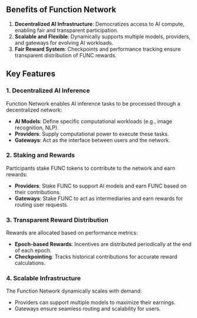 ## Benefits of Function Network

1. **Decentralized AI Infrastructure**: Democratizes access to AI compute, enabling fair and transparent participation.
2. **Scalable and Flexible**: Dynamically supports multiple models, providers, and gateways for evolving AI workloads.
3. **Fair Reward System**: Checkpoints and performance tracking ensure transparent distribution of FUNC rewards.
<!-- 4. **Community-driven Governance**: FUNC holders help shape the network's future. -->

## Key Features

### 1. **Decentralized AI Inference**

Function Network enables AI inference tasks to be processed through a decentralized network:

- **AI Models**: Define specific computational workloads (e.g., image recognition, NLP).
- **Providers**: Supply computational power to execute these tasks.
- **Gateways**: Act as the interface between users and the network.

### 2. **Staking and Rewards**

Participants stake FUNC tokens to contribute to the network and earn rewards:

- **Providers**: Stake FUNC to support AI models and earn FUNC based on their contributions.
- **Gateways**: Stake FUNC to act as intermediaries and earn rewards for routing user requests.

### 3. **Transparent Reward Distribution**

Rewards are allocated based on performance metrics:

- **Epoch-based Rewards**: Incentives are distributed periodically at the end of each epoch.
- **Checkpointing**: Tracks historical contributions for accurate reward calculations.

### 4. **Scalable Infrastructure**

The Function Network dynamically scales with demand:

- Providers can support multiple models to maximize their earnings.
- Gateways ensure seamless routing and scalability for users.
